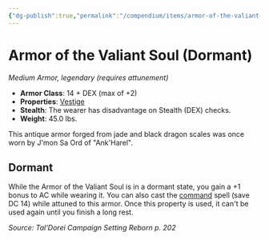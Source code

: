 ```yaml
---
{"dg-publish":true,"permalink":"/compendium/items/armor-of-the-valiant-soul-dormant-tdcsr/","tags":["compendium/src/5e/tdcsr","item/armor/medium","item/attunement/required","item/property/vestige","item/rarity/legendary"]}
---
```


# Armor of the Valiant Soul (Dormant)
*Medium Armor, legendary (requires attunement)*  

- **Armor Class**: 14 + DEX (max of +2)
- **Properties**: [Vestige](rules/item-properties.md#Vestige)
- **Stealth**: The wearer has disadvantage on Stealth (DEX) checks.
- **Weight**: 45.0 lbs.

This antique armor forged from jade and black dragon scales was once worn by J'mon Sa Ord of "Ank'Harel".

## Dormant

While the Armor of the Valiant Soul is in a dormant state, you gain a +1 bonus to AC while wearing it. You can also cast the [command](compendium/spells/command.md) spell (save DC 14) while attuned to this armor. Once this property is used, it can't be used again until you finish a long rest.

*Source: Tal'Dorei Campaign Setting Reborn p. 202*